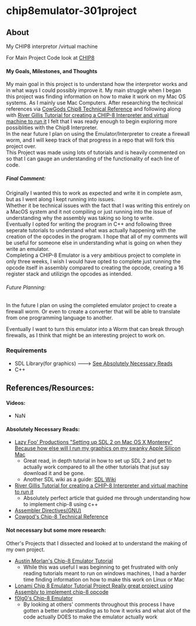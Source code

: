 # chip8emulator-301project
## About
My CHIP8 interpretor /virtual machine  
  
For Main Project Code look at [CHIP8](https://github.com/je-el/chip8emulator-301project/tree/main/CHIP8)  
  

#### My Goals, Milestones, and Thoughts 
My main goal in this project is to understand how the interpretor works and in what ways I could possibly improve it. My main struggle when I began this project was finding information on how to make it work on my Mac OS systems. As I mainly use Mac Computers. After researching the technical references via [CowGods Chip8 Technical Reference](http://devernay.free.fr/hacks/chip8/C8TECH10.HTM) and following along with [River Gillis Tutorial for creating a CHIP-8 Interpreter and virtual machine to run it](https://riv.dev/emulating-a-computer-part-1/) I felt that I was ready enough to begin exploring more possiblities with the Chip8 Interpreter.  
In the near future I plan on using the Emulator/Interpreter to create a firewall worm, and I will keep track of that progress in a repo that will fork this project over.  
This Project was made using lots of tutorials and is heavily commented on so that I can gauge an understanding of the functionality of each line of code. 
  
##### Final Comment:
Originally I wanted this to work as expected and write it in complete asm, but as I went along I kept running into issues.  
Whether it be technical issues with the fact that I was writing this entirely on a MacOS system and it not compiling or just running into the issue of understanding why the assembly was taking so long to write.  
Eventually I opted for writing the program in C++ and following three seperate tutorials to understand what was actually happening with the creation of the opcodes in the program. I hope that all of my comments will be useful for someone else in understanding what is going on when they write an emulator.   
Completing a CHIP-8 Emulator is a very ambitious project to complete in only three weeks, I wish I would have opted to complete just running the opcode itself in assembly compared to creating the opcode, creating a 16 register stack and utilizign the opcodes as intended. 

###### Future Planning:
In the future I plan on using the completed emulator project to create a firewall worm. Or even to create a converter that will be able to translate from one programming language to another.



Eventually I want to turn this emulator into a Worm that can break through firewalls, as I think that might be an interesting project to work on.  
### Requirements
- SDL Library(for graphics) ---> [See Absolutely Necessary Reads](#absolutely-necessary-reads)
- C++

## References/Resources:
#### Videos: 
- NaN  
#### Absolutely Necessary Reads:
- [Lazy Foo' Productions "Setting up SDL 2 on Mac OS X Monterey" Because how else will I run my graphics on my swanky Apple Silicon Mac](https://lazyfoo.net/tutorials/SDL/01_hello_SDL/mac/index.php)
    - Great read, in depth tutorial in how to set up SDL 2 and get to actually work compared to all the other tutorials that jsut say download it and be gone.
    - Another SDL wiki as a guide: [SDL Wiki](https://wiki.libsdl.org/SDL2/SDL_PixelFormatEnum)  
- [River Gillis Tutorial for creating a CHIP-8 Interpreter and virtual machine to run it](https://riv.dev/emulating-a-computer-part-1/)
    - Absolutely perfect article that guided me through understanding how to implement chip-8 using c++
- [Assembler Directives(GNU)](https://ftp.gnu.org/old-gnu/Manuals/gas-2.9.1/html_chapter/as_7.html)
- [Cowgod's Chip-8 Technical Reference](http://devernay.free.fr/hacks/chip8/C8TECH10.HTM) 

#### Not necessary but some more research:
 Other's Projects that I dissected and looked at to understand the making of my own project.  
- [Austin Morlan's Chip-8 Emulator Tutorial](https://austinmorlan.com/posts/chip8_emulator/)
    - While this was useful I was beginning to get frustrated with only reading tutorials meant to run on windows machines, I had a harder time finding information on how to make this work on Linux or Mac  
- [Lonami Chip 8 Emulator Tutorial Project Really great project using Assembly to implement chip-8 opcode](https://github.com/Lonami/chip8-asm64-emu)
- [f0lg0's Chip-8 Emulator](https://github.com/f0lg0/CHIP-8) 
    - By looking at others' comments throughout this process I have gotten a better understanding as to how it works and what alot of the code actually DOES to make the emulator actually work
